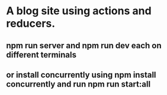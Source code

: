 # A blog site using actions and reducers.
## npm run server and npm run dev   each on different terminals
## or install concurrently using npm install concurrently and run npm run start:all